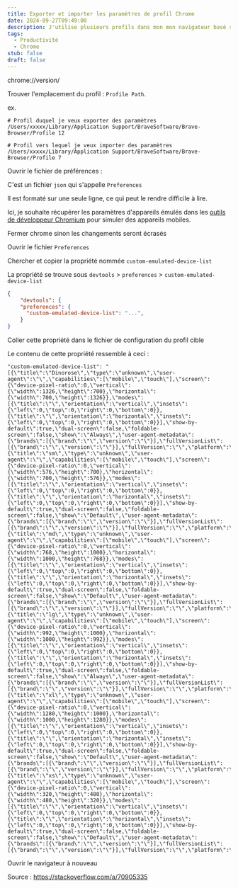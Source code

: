 ```yaml
---
title: Exporter et importer les paramètres de profil Chrome
date: 2024-09-27T09:49:00
description: J'utilise plusieurs profils dans mon mon navigateur basé sur Chromium. Voici comment je peux exporter des paramètre de l’un vers l’autre
tags:
  - Productivité
  - Chrome
stub: false
draft: false
---
```


chrome://version/

Trouver l'emplacement du profil : `Profile Path`.


ex. 
```text
# Profil duquel je veux exporter des paramètres
/Users/xxxxx/Library/Application Support/BraveSoftware/Brave-Browser/Profile 12

# Profil vers lequel je veux importer des paramètres
/Users/xxxxx/Library/Application Support/BraveSoftware/Brave-Browser/Profile 7
```

Ouvrir le fichier de préférences : 

C'est un fichier `json` qui s'appelle `Preferences`

Il est formaté sur une seule ligne, ce qui peut le rendre difficile à lire.

Ici, je souhaite récupérer les paramètres d'appareils émulés dans les [outils de développeur Chromium](glossaire/outils-de-developpeur-chromium.md) pour simuler des appareils mobiles.

Fermer chrome sinon les changements seront écrasés

Ouvrir le fichier `Preferences`

Chercher et copier la propriété nommée `custom-emulated-device-list`

La propriété se trouve sous `devtools` > `preferences` > `custom-emulated-device-list`

```json
{
    "devtools": {
    "preferences": {
      "custom-emulated-device-list": "...",
    }
}
```


Coller cette propriété dans le fichier de configuration du profil cible

Le contenu de cette propriété ressemble à ceci : 
```text
"custom-emulated-device-list": "[{\"title\":\"Dinorose\",\"type\":\"unknown\",\"user-agent\":\"\",\"capabilities\":[\"mobile\",\"touch\"],\"screen\":{\"device-pixel-ratio\":0,\"vertical\":{\"width\":1326,\"height\":700},\"horizontal\":{\"width\":700,\"height\":1326}},\"modes\":[{\"title\":\"\",\"orientation\":\"vertical\",\"insets\":{\"left\":0,\"top\":0,\"right\":0,\"bottom\":0}},{\"title\":\"\",\"orientation\":\"horizontal\",\"insets\":{\"left\":0,\"top\":0,\"right\":0,\"bottom\":0}}],\"show-by-default\":true,\"dual-screen\":false,\"foldable-screen\":false,\"show\":\"Always\",\"user-agent-metadata\":{\"brands\":[{\"brand\":\"\",\"version\":\"\"}],\"fullVersionList\":[{\"brand\":\"\",\"version\":\"\"}],\"fullVersion\":\"\",\"platform\":\"\",\"platformVersion\":\"\",\"architecture\":\"\",\"model\":\"\",\"mobile\":true}},{\"title\":\"sm\",\"type\":\"unknown\",\"user-agent\":\"\",\"capabilities\":[\"mobile\",\"touch\"],\"screen\":{\"device-pixel-ratio\":0,\"vertical\":{\"width\":576,\"height\":700},\"horizontal\":{\"width\":700,\"height\":576}},\"modes\":[{\"title\":\"\",\"orientation\":\"vertical\",\"insets\":{\"left\":0,\"top\":0,\"right\":0,\"bottom\":0}},{\"title\":\"\",\"orientation\":\"horizontal\",\"insets\":{\"left\":0,\"top\":0,\"right\":0,\"bottom\":0}}],\"show-by-default\":true,\"dual-screen\":false,\"foldable-screen\":false,\"show\":\"Default\",\"user-agent-metadata\":{\"brands\":[{\"brand\":\"\",\"version\":\"\"}],\"fullVersionList\":[{\"brand\":\"\",\"version\":\"\"}],\"fullVersion\":\"\",\"platform\":\"\",\"platformVersion\":\"\",\"architecture\":\"\",\"model\":\"\",\"mobile\":true}},{\"title\":\"md\",\"type\":\"unknown\",\"user-agent\":\"\",\"capabilities\":[\"mobile\",\"touch\"],\"screen\":{\"device-pixel-ratio\":0,\"vertical\":{\"width\":768,\"height\":1000},\"horizontal\":{\"width\":1000,\"height\":768}},\"modes\":[{\"title\":\"\",\"orientation\":\"vertical\",\"insets\":{\"left\":0,\"top\":0,\"right\":0,\"bottom\":0}},{\"title\":\"\",\"orientation\":\"horizontal\",\"insets\":{\"left\":0,\"top\":0,\"right\":0,\"bottom\":0}}],\"show-by-default\":true,\"dual-screen\":false,\"foldable-screen\":false,\"show\":\"Default\",\"user-agent-metadata\":{\"brands\":[{\"brand\":\"\",\"version\":\"\"}],\"fullVersionList\":[{\"brand\":\"\",\"version\":\"\"}],\"fullVersion\":\"\",\"platform\":\"\",\"platformVersion\":\"\",\"architecture\":\"\",\"model\":\"\",\"mobile\":true}},{\"title\":\"lg\",\"type\":\"unknown\",\"user-agent\":\"\",\"capabilities\":[\"mobile\",\"touch\"],\"screen\":{\"device-pixel-ratio\":0,\"vertical\":{\"width\":992,\"height\":1000},\"horizontal\":{\"width\":1000,\"height\":992}},\"modes\":[{\"title\":\"\",\"orientation\":\"vertical\",\"insets\":{\"left\":0,\"top\":0,\"right\":0,\"bottom\":0}},{\"title\":\"\",\"orientation\":\"horizontal\",\"insets\":{\"left\":0,\"top\":0,\"right\":0,\"bottom\":0}}],\"show-by-default\":true,\"dual-screen\":false,\"foldable-screen\":false,\"show\":\"Always\",\"user-agent-metadata\":{\"brands\":[{\"brand\":\"\",\"version\":\"\"}],\"fullVersionList\":[{\"brand\":\"\",\"version\":\"\"}],\"fullVersion\":\"\",\"platform\":\"\",\"platformVersion\":\"\",\"architecture\":\"\",\"model\":\"\",\"mobile\":true}},{\"title\":\"xl\",\"type\":\"unknown\",\"user-agent\":\"\",\"capabilities\":[\"mobile\",\"touch\"],\"screen\":{\"device-pixel-ratio\":0,\"vertical\":{\"width\":1280,\"height\":1000},\"horizontal\":{\"width\":1000,\"height\":1280}},\"modes\":[{\"title\":\"\",\"orientation\":\"vertical\",\"insets\":{\"left\":0,\"top\":0,\"right\":0,\"bottom\":0}},{\"title\":\"\",\"orientation\":\"horizontal\",\"insets\":{\"left\":0,\"top\":0,\"right\":0,\"bottom\":0}}],\"show-by-default\":true,\"dual-screen\":false,\"foldable-screen\":false,\"show\":\"Default\",\"user-agent-metadata\":{\"brands\":[{\"brand\":\"\",\"version\":\"\"}],\"fullVersionList\":[{\"brand\":\"\",\"version\":\"\"}],\"fullVersion\":\"\",\"platform\":\"\",\"platformVersion\":\"\",\"architecture\":\"\",\"model\":\"\",\"mobile\":true}},{\"title\":\"xs\",\"type\":\"unknown\",\"user-agent\":\"\",\"capabilities\":[\"mobile\",\"touch\"],\"screen\":{\"device-pixel-ratio\":0,\"vertical\":{\"width\":320,\"height\":480},\"horizontal\":{\"width\":480,\"height\":320}},\"modes\":[{\"title\":\"\",\"orientation\":\"vertical\",\"insets\":{\"left\":0,\"top\":0,\"right\":0,\"bottom\":0}},{\"title\":\"\",\"orientation\":\"horizontal\",\"insets\":{\"left\":0,\"top\":0,\"right\":0,\"bottom\":0}}],\"show-by-default\":true,\"dual-screen\":false,\"foldable-screen\":false,\"show\":\"Default\",\"user-agent-metadata\":{\"brands\":[{\"brand\":\"\",\"version\":\"\"}],\"fullVersionList\":[{\"brand\":\"\",\"version\":\"\"}],\"fullVersion\":\"\",\"platform\":\"\",\"platformVersion\":\"\",\"architecture\":\"\",\"model\":\"\",\"mobile\":true}}]",
```

Ouvrir le navigateur à nouveau

Source : https://stackoverflow.com/a/70905335
